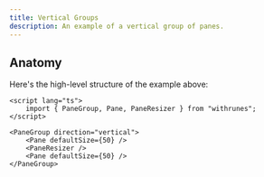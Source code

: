```yaml
---
title: Vertical Groups
description: An example of a vertical group of panes.
---
```


<script>
	import { VerticalDemo } from '$lib/components/demos'
	import { ViewExampleCode } from '$lib/components'
</script>

<VerticalDemo />

<ViewExampleCode href="https://github.com/svecosystem/withrunes/blob/main/sites/docs/src/lib/components/demos/vertical-demo.svelte" />

## Anatomy

Here's the high-level structure of the example above:

```svelte
<script lang="ts">
	import { PaneGroup, Pane, PaneResizer } from "withrunes";
</script>

<PaneGroup direction="vertical">
	<Pane defaultSize={50} />
	<PaneResizer />
	<Pane defaultSize={50} />
</PaneGroup>
```
